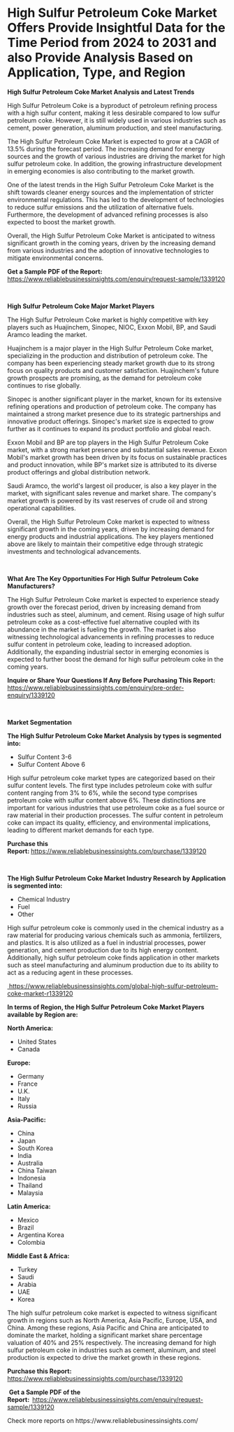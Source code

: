 <p><h1>High Sulfur Petroleum Coke Market Offers Provide Insightful Data for the Time Period from 2024 to 2031 and also Provide Analysis Based on Application, Type, and Region</h1></p><p><strong>High Sulfur Petroleum Coke Market Analysis and Latest Trends</strong></p>
<p><p>High Sulfur Petroleum Coke is a byproduct of petroleum refining process with a high sulfur content, making it less desirable compared to low sulfur petroleum coke. However, it is still widely used in various industries such as cement, power generation, aluminum production, and steel manufacturing.</p><p>The High Sulfur Petroleum Coke Market is expected to grow at a CAGR of 13.5% during the forecast period. The increasing demand for energy sources and the growth of various industries are driving the market for high sulfur petroleum coke. In addition, the growing infrastructure development in emerging economies is also contributing to the market growth.</p><p>One of the latest trends in the High Sulfur Petroleum Coke Market is the shift towards cleaner energy sources and the implementation of stricter environmental regulations. This has led to the development of technologies to reduce sulfur emissions and the utilization of alternative fuels. Furthermore, the development of advanced refining processes is also expected to boost the market growth.</p><p>Overall, the High Sulfur Petroleum Coke Market is anticipated to witness significant growth in the coming years, driven by the increasing demand from various industries and the adoption of innovative technologies to mitigate environmental concerns.</p></p>
<p><strong>Get a Sample PDF of the Report:&nbsp;</strong> <a href="https://www.reliablebusinessinsights.com/enquiry/request-sample/1339120">https://www.reliablebusinessinsights.com/enquiry/request-sample/1339120</a></p>
<p>&nbsp;</p>
<p><strong>High Sulfur Petroleum Coke Major Market Players</strong></p>
<p><p>The High Sulfur Petroleum Coke market is highly competitive with key players such as Huajinchem, Sinopec, NIOC, Exxon Mobil, BP, and Saudi Aramco leading the market. </p><p>Huajinchem is a major player in the High Sulfur Petroleum Coke market, specializing in the production and distribution of petroleum coke. The company has been experiencing steady market growth due to its strong focus on quality products and customer satisfaction. Huajinchem's future growth prospects are promising, as the demand for petroleum coke continues to rise globally.</p><p>Sinopec is another significant player in the market, known for its extensive refining operations and production of petroleum coke. The company has maintained a strong market presence due to its strategic partnerships and innovative product offerings. Sinopec's market size is expected to grow further as it continues to expand its product portfolio and global reach.</p><p>Exxon Mobil and BP are top players in the High Sulfur Petroleum Coke market, with a strong market presence and substantial sales revenue. Exxon Mobil's market growth has been driven by its focus on sustainable practices and product innovation, while BP's market size is attributed to its diverse product offerings and global distribution network.</p><p>Saudi Aramco, the world's largest oil producer, is also a key player in the market, with significant sales revenue and market share. The company's market growth is powered by its vast reserves of crude oil and strong operational capabilities.</p><p>Overall, the High Sulfur Petroleum Coke market is expected to witness significant growth in the coming years, driven by increasing demand for energy products and industrial applications. The key players mentioned above are likely to maintain their competitive edge through strategic investments and technological advancements.</p></p>
<p>&nbsp;</p>
<p><strong>What Are The Key Opportunities For High Sulfur Petroleum Coke Manufacturers?</strong></p>
<p><p>The High Sulfur Petroleum Coke market is expected to experience steady growth over the forecast period, driven by increasing demand from industries such as steel, aluminum, and cement. Rising usage of high sulfur petroleum coke as a cost-effective fuel alternative coupled with its abundance in the market is fueling the growth. The market is also witnessing technological advancements in refining processes to reduce sulfur content in petroleum coke, leading to increased adoption. Additionally, the expanding industrial sector in emerging economies is expected to further boost the demand for high sulfur petroleum coke in the coming years.</p></p>
<p><strong>Inquire or Share Your Questions If Any Before Purchasing This Report:</strong> <a href="https://www.reliablebusinessinsights.com/enquiry/pre-order-enquiry/1339120">https://www.reliablebusinessinsights.com/enquiry/pre-order-enquiry/1339120</a></p>
<p>&nbsp;</p>
<p><strong>Market Segmentation</strong></p>
<p><strong>The High Sulfur Petroleum Coke Market Analysis by types is segmented into:</strong></p>
<p><ul><li>Sulfur Content 3-6</li><li>Sulfur Content Above 6</li></ul></p>
<p><p>High sulfur petroleum coke market types are categorized based on their sulfur content levels. The first type includes petroleum coke with sulfur content ranging from 3% to 6%, while the second type comprises petroleum coke with sulfur content above 6%. These distinctions are important for various industries that use petroleum coke as a fuel source or raw material in their production processes. The sulfur content in petroleum coke can impact its quality, efficiency, and environmental implications, leading to different market demands for each type.</p></p>
<p><strong>Purchase this Report:&nbsp;</strong><a href="https://www.reliablebusinessinsights.com/purchase/1339120">https://www.reliablebusinessinsights.com/purchase/1339120</a></p>
<p>&nbsp;</p>
<p><strong>The High Sulfur Petroleum Coke Market Industry Research by Application is segmented into:</strong></p>
<p><ul><li>Chemical Industry</li><li>Fuel</li><li>Other</li></ul></p>
<p><p>High sulfur petroleum coke is commonly used in the chemical industry as a raw material for producing various chemicals such as ammonia, fertilizers, and plastics. It is also utilized as a fuel in industrial processes, power generation, and cement production due to its high energy content. Additionally, high sulfur petroleum coke finds application in other markets such as steel manufacturing and aluminum production due to its ability to act as a reducing agent in these processes.</p></p>
<p><a href="https://www.reliablebusinessinsights.com/global-high-sulfur-petroleum-coke-market-r1339120">&nbsp;https://www.reliablebusinessinsights.com/global-high-sulfur-petroleum-coke-market-r1339120</a></p>
<p><strong>In terms of Region, the High Sulfur Petroleum Coke Market Players available by Region are:</strong></p>
<p>
    <p> <strong> North America: </strong>
        <ul>
            <li>United States</li>
            <li>Canada</li>
        </ul>
        </p> 
    <p> <strong> Europe: </strong>
        <ul>
            <li>Germany</li>
            <li>France</li>
            <li>U.K.</li>
            <li>Italy</li>
            <li>Russia</li>
        </ul>
        </p> 
    <p> <strong> Asia-Pacific: </strong>
        <ul>
            <li>China</li>
            <li>Japan</li>
            <li>South Korea</li>
            <li>India</li>
            <li>Australia</li>
            <li>China Taiwan</li>
            <li>Indonesia</li>
            <li>Thailand</li>
            <li>Malaysia</li>
        </ul>
        </p> 
    <p> <strong> Latin America: </strong>
        <ul>
            <li>Mexico</li>
            <li>Brazil</li>
            <li>Argentina Korea</li>
            <li>Colombia</li>
        </ul>
        </p> 
    <p> <strong> Middle East & Africa: </strong>
        <ul>
            <li>Turkey</li>
            <li>Saudi</li>
            <li>Arabia</li>
            <li>UAE</li>
            <li>Korea</li>
        </ul>
    </p>
    </p>
<p><p>The high sulfur petroleum coke market is expected to witness significant growth in regions such as North America, Asia Pacific, Europe, USA, and China. Among these regions, Asia Pacific and China are anticipated to dominate the market, holding a significant market share percentage valuation of 40% and 25% respectively. The increasing demand for high sulfur petroleum coke in industries such as cement, aluminum, and steel production is expected to drive the market growth in these regions.</p></p>
<p><strong>Purchase this Report: </strong><a href="https://www.reliablebusinessinsights.com/purchase/1339120">https://www.reliablebusinessinsights.com/purchase/1339120</a></p>
<p>&nbsp;<strong>Get a Sample PDF of the Report:&nbsp;&nbsp;</strong><a href="https://www.reliablebusinessinsights.com/enquiry/request-sample/1339120">https://www.reliablebusinessinsights.com/enquiry/request-sample/1339120</a></p>
<p><strong></strong></p>
<p>Check more reports on https://www.reliablebusinessinsights.com/</p>